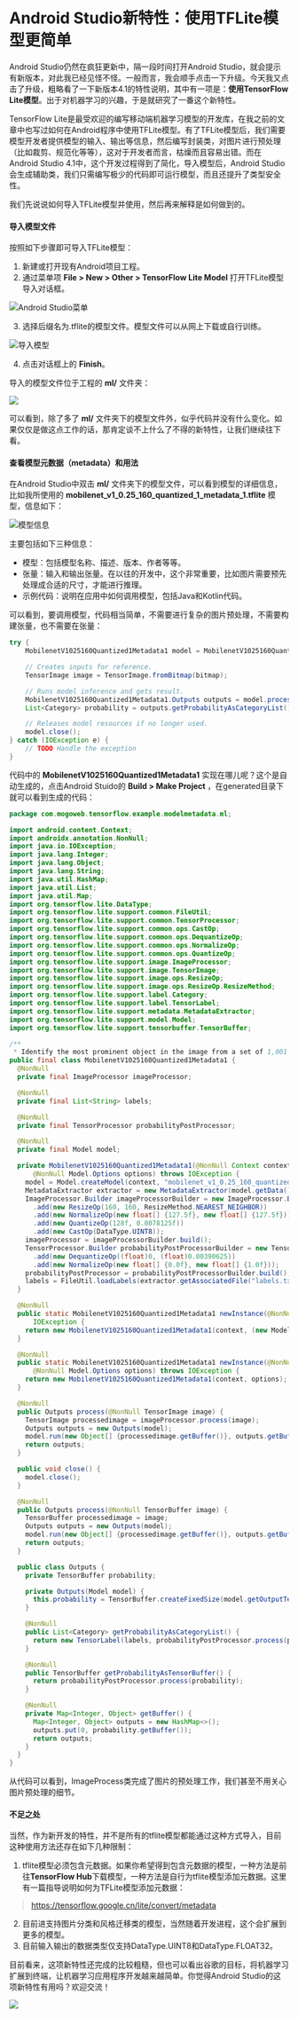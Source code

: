 # Android Studio新特性：使用TFLite模型更简单

Android Studio仍然在疯狂更新中，隔一段时间打开Android Studio，就会提示有新版本，对此我已经见怪不怪。一般而言，我会顺手点击一下升级。今天我又点击了升级，粗略看了一下新版本4.1的特性说明，其中有一项是：**使用TensorFlow Lite模型**。出于对机器学习的兴趣，于是就研究了一番这个新特性。

TensorFlow Lite是最受欢迎的编写移动端机器学习模型的开发库，在我之前的文章中也写过如何在Android程序中使用TFLite模型。有了TFLite模型后，我们需要模型开发者提供模型的输入、输出等信息，然后编写封装类，对图片进行预处理（比如裁剪、规范化等等），这对于开发者而言，枯燥而且容易出错。而在Android Studio 4.1中，这个开发过程得到了简化，导入模型后，Android Studio会生成辅助类，我们只需编写极少的代码即可运行模型，而且还提升了类型安全性。

我们先说说如何导入TFLite模型并使用，然后再来解释是如何做到的。

#### 导入模型文件

按照如下步骤即可导入TFLite模型：

1. 新建或打开现有Android项目工程。
2. 通过菜单项 **File > New > Other > TensorFlow Lite Model** 打开TFLite模型导入对话框。

![Android Studio菜单](https://raw.githubusercontent.com/mogoweb/mywritings/master/book_wechat/202010/images/android_studio_tflite_01.png)

3. 选择后缀名为.tflite的模型文件。模型文件可以从网上下载或自行训练。

![导入模型](https://raw.githubusercontent.com/mogoweb/mywritings/master/book_wechat/202010/images/android_studio_tflite_02.png)

4. 点击对话框上的 **Finish**。

导入的模型文件位于工程的 **ml/** 文件夹：

![](https://raw.githubusercontent.com/mogoweb/mywritings/master/book_wechat/202010/images/android_studio_tflite_03.png)

可以看到，除了多了 **ml/** 文件夹下的模型文件外，似乎代码并没有什么变化。如果仅仅是做这点工作的话，那肯定谈不上什么了不得的新特性，让我们继续往下看。

#### 查看模型元数据（metadata）和用法

在Android Studio中双击 **ml/** 文件夹下的模型文件，可以看到模型的详细信息，比如我所使用的 **mobilenet_v1_0.25_160_quantized_1_metadata_1.tflite** 模型，信息如下：

![模型信息](https://raw.githubusercontent.com/mogoweb/mywritings/master/book_wechat/202010/images/android_studio_tflite_04.png)

主要包括如下三种信息：

* 模型：包括模型名称、描述、版本、作者等等。
* 张量：输入和输出张量。在以往的开发中，这个非常重要，比如图片需要预先处理成合适的尺寸，才能进行推理。
* 示例代码：说明在应用中如何调用模型，包括Java和Kotlin代码。

可以看到，要调用模型，代码相当简单，不需要进行复杂的图片预处理，不需要构建张量，也不需要在张量：

```java
try {
    MobilenetV1025160Quantized1Metadata1 model = MobilenetV1025160Quantized1Metadata1.newInstance(context);

    // Creates inputs for reference.
    TensorImage image = TensorImage.fromBitmap(bitmap);

    // Runs model inference and gets result.
    MobilenetV1025160Quantized1Metadata1.Outputs outputs = model.process(image);
    List<Category> probability = outputs.getProbabilityAsCategoryList();

    // Releases model resources if no longer used.
    model.close();
} catch (IOException e) {
    // TODO Handle the exception
}
```

代码中的 **MobilenetV1025160Quantized1Metadata1** 实现在哪儿呢？这个是自动生成的，点击Android Stuido的 **Build > Make Project** ，在generated目录下就可以看到生成的代码：

```java
package com.mogoweb.tensorflow.example.modelmetadata.ml;

import android.content.Context;
import androidx.annotation.NonNull;
import java.io.IOException;
import java.lang.Integer;
import java.lang.Object;
import java.lang.String;
import java.util.HashMap;
import java.util.List;
import java.util.Map;
import org.tensorflow.lite.DataType;
import org.tensorflow.lite.support.common.FileUtil;
import org.tensorflow.lite.support.common.TensorProcessor;
import org.tensorflow.lite.support.common.ops.CastOp;
import org.tensorflow.lite.support.common.ops.DequantizeOp;
import org.tensorflow.lite.support.common.ops.NormalizeOp;
import org.tensorflow.lite.support.common.ops.QuantizeOp;
import org.tensorflow.lite.support.image.ImageProcessor;
import org.tensorflow.lite.support.image.TensorImage;
import org.tensorflow.lite.support.image.ops.ResizeOp;
import org.tensorflow.lite.support.image.ops.ResizeOp.ResizeMethod;
import org.tensorflow.lite.support.label.Category;
import org.tensorflow.lite.support.label.TensorLabel;
import org.tensorflow.lite.support.metadata.MetadataExtractor;
import org.tensorflow.lite.support.model.Model;
import org.tensorflow.lite.support.tensorbuffer.TensorBuffer;

/**
 * Identify the most prominent object in the image from a set of 1,001 categories such as trees, animals, food, vehicles, person etc. */
public final class MobilenetV1025160Quantized1Metadata1 {
  @NonNull
  private final ImageProcessor imageProcessor;

  @NonNull
  private final List<String> labels;

  @NonNull
  private final TensorProcessor probabilityPostProcessor;

  @NonNull
  private final Model model;

  private MobilenetV1025160Quantized1Metadata1(@NonNull Context context,
      @NonNull Model.Options options) throws IOException {
    model = Model.createModel(context, "mobilenet_v1_0.25_160_quantized_1_metadata_1.tflite", options);
    MetadataExtractor extractor = new MetadataExtractor(model.getData());
    ImageProcessor.Builder imageProcessorBuilder = new ImageProcessor.Builder()
      .add(new ResizeOp(160, 160, ResizeMethod.NEAREST_NEIGHBOR))
      .add(new NormalizeOp(new float[] {127.5f}, new float[] {127.5f}))
      .add(new QuantizeOp(128f, 0.0078125f))
      .add(new CastOp(DataType.UINT8));
    imageProcessor = imageProcessorBuilder.build();
    TensorProcessor.Builder probabilityPostProcessorBuilder = new TensorProcessor.Builder()
      .add(new DequantizeOp((float)0, (float)0.00390625))
      .add(new NormalizeOp(new float[] {0.0f}, new float[] {1.0f}));
    probabilityPostProcessor = probabilityPostProcessorBuilder.build();
    labels = FileUtil.loadLabels(extractor.getAssociatedFile("labels.txt"));
  }

  @NonNull
  public static MobilenetV1025160Quantized1Metadata1 newInstance(@NonNull Context context) throws
      IOException {
    return new MobilenetV1025160Quantized1Metadata1(context, (new Model.Options.Builder()).build());
  }

  @NonNull
  public static MobilenetV1025160Quantized1Metadata1 newInstance(@NonNull Context context,
      @NonNull Model.Options options) throws IOException {
    return new MobilenetV1025160Quantized1Metadata1(context, options);
  }

  @NonNull
  public Outputs process(@NonNull TensorImage image) {
    TensorImage processedimage = imageProcessor.process(image);
    Outputs outputs = new Outputs(model);
    model.run(new Object[] {processedimage.getBuffer()}, outputs.getBuffer());
    return outputs;
  }

  public void close() {
    model.close();
  }

  @NonNull
  public Outputs process(@NonNull TensorBuffer image) {
    TensorBuffer processedimage = image;
    Outputs outputs = new Outputs(model);
    model.run(new Object[] {processedimage.getBuffer()}, outputs.getBuffer());
    return outputs;
  }

  public class Outputs {
    private TensorBuffer probability;

    private Outputs(Model model) {
      this.probability = TensorBuffer.createFixedSize(model.getOutputTensorShape(0), DataType.UINT8);
    }

    @NonNull
    public List<Category> getProbabilityAsCategoryList() {
      return new TensorLabel(labels, probabilityPostProcessor.process(probability)).getCategoryList();
    }

    @NonNull
    public TensorBuffer getProbabilityAsTensorBuffer() {
      return probabilityPostProcessor.process(probability);
    }

    @NonNull
    private Map<Integer, Object> getBuffer() {
      Map<Integer, Object> outputs = new HashMap<>();
      outputs.put(0, probability.getBuffer());
      return outputs;
    }
  }
}
```

从代码可以看到，ImageProcess类完成了图片的预处理工作，我们甚至不用关心图片预处理的细节。

#### 不足之处

当然，作为新开发的特性，并不是所有的tflite模型都能通过这种方式导入，目前这种使用方法还存在如下几种限制：

1. tflite模型必须包含元数据。如果你希望得到包含元数据的模型，一种方法是前往**TensorFlow Hub**下载模型，一种方法是自行为tflite模型添加元数据。这里有一篇指导说明如何为TFLite模型添加元数据：

> https://tensorflow.google.cn/lite/convert/metadata

2. 目前进支持图片分类和风格迁移类的模型，当然随着开发进程，这个会扩展到更多的模型。
3. 目前输入输出的数据类型仅支持DataType.UINT8和DataType.FLOAT32。

目前看来，这项新特性还完成的比较粗糙，但也可以看出谷歌的目标，将机器学习扩展到终端，让机器学习应用程序开发越来越简单。你觉得Android Studio的这项新特性有用吗？欢迎交流！

![](https://raw.githubusercontent.com/mogoweb/mywritings/master/book_wechat/common_images/%E5%BE%AE%E4%BF%A1%E5%85%AC%E4%BC%97%E5%8F%B7_%E5%85%B3%E6%B3%A8%E4%BA%8C%E7%BB%B4%E7%A0%81.png)